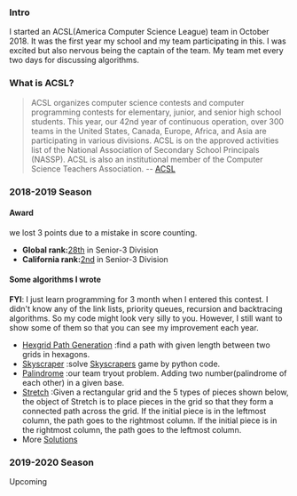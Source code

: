 ### Intro

I started an ACSL(America Computer Science League) team in October 2018.
It was the first year my school and my team participating in this. I was
excited but also nervous being the captain of the team. My team met
every two days for discussing algorithms.

### What is ACSL?

> ACSL organizes computer science contests and computer programming
> contests for elementary, junior, and senior high school students. This
> year, our 42nd year of continuous operation, over 300 teams in the
> United States, Canada, Europe, Africa, and Asia are participating in
> various divisions. ACSL is on the approved activities list of the
> National Association of Secondary School Principals (NASSP). ACSL is
> also an institutional member of the Computer Science Teachers
> Association. -- [ACSL](http://www.acsl.org/)

### 2018-2019 Season

#### Award
we lost 3 points due to a mistake in score counting.

-   **Global
    rank:**[28th](https://sites.google.com/view/acsl-leaderboard/sr3?authuser=0)
    in Senior-3 Division
-   **California
    rank:**[2nd](https://sites.google.com/view/acsl-leaderboard/sr3?authuser=0)
    in Senior-3 Division

#### Some algorithms I wrote

**FYI**: I just learn programming for 3 month when I entered this
contest. I didn't know any of the link lists, priority queues, recursion
and backtracing algorithms. So my code might look very silly to you.
However, I still want to show some of them so that you can see my
improvement each year.

-   [Hexgrid Path
    Generation](https://github.com/robingan7/ACSL/tree/master/practice%20contest%202018/Hexgrid_Path_Generator)
    :find a path with given length between two grids in hexagons.
-   [Skyscraper](https://github.com/robingan7/ACSL/tree/master/practice%20contest%202018/Skyscraper)
    :solve [Skyscrapers](https://brainbashers.com/skyscrapers.asp) game
    by python code.
-   [Palindrome](https://github.com/robingan7/ACSL/tree/master/practice%20contest%202018/Palindrome)
    :our team tryout problem. Adding two number(palindrome of each
    other) in a given base.
-   [Stretch](https://github.com/robingan7/ACSL/tree/master/season%202018-2019/contest3)
    :Given a rectangular grid and the 5 types of pieces shown below, the
    object of Stretch is to place pieces in the grid so that they form a
    connected path across the grid. If the initial piece is in the
    leftmost column, the path goes to the rightmost column. If the
    initial piece is in the rightmost column, the path goes to the
    leftmost column.
-   More [Solutions](https://github.com/robingan7/ACSL)

### 2019-2020 Season

Upcoming
